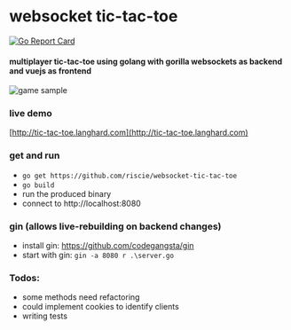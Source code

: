 # websocket tic-tac-toe
[![Go Report Card](http://goreportcard.com/badge/riscie/websocket-tic-tac-toe)](http://goreportcard.com/report/riscie/websocket-tic-tac-toe)
#### multiplayer tic-tac-toe using golang with gorilla websockets as backend and vuejs as frontend
![game sample](http://langhard.com/github/tic-tac-toe2.gif "game sample")

### live demo
[http://tic-tac-toe.langhard.com](http://tic-tac-toe.langhard.com)

### get and run
* `go get https://github.com/riscie/websocket-tic-tac-toe`
* `go build`
* run the produced binary
* connect to http://localhost:8080

### gin (allows live-rebuilding on backend changes)
* install gin: https://github.com/codegangsta/gin
* start with gin:  `gin -a 8080 r .\server.go`

### Todos:
* some methods need refactoring
* could implement cookies to identify clients
* writing tests


